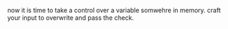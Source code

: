now it is time to take a control over a  variable somwehre in memory. craft your input to overwrite and pass the check.

